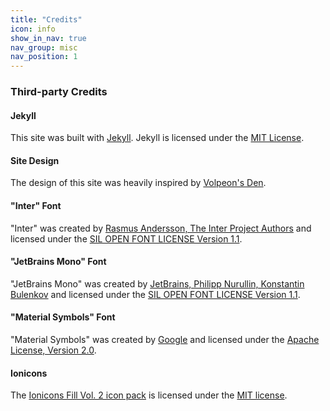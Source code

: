 ```yaml
---
title: "Credits"
icon: info
show_in_nav: true
nav_group: misc
nav_position: 1
---
```

### Third-party Credits

#### Jekyll
This site was built with [Jekyll](https://jekyllrb.com/). Jekyll is licensed under the [MIT License](https://github.com/jekyll/jekyll/blob/master/LICENSE).

#### Site Design
The design of this site was heavily inspired by [Volpeon's Den](https://volpeon.ink/).

#### "Inter" Font
"Inter" was created by [Rasmus Andersson, The Inter Project Authors](https://github.com/rsms/inter) and licensed under the [SIL OPEN FONT LICENSE Version 1.1](/assets/font/inter/OFL.txt).

#### "JetBrains Mono" Font
"JetBrains Mono" was created by [JetBrains, Philipp Nurullin, Konstantin Bulenkov](https://github.com/JetBrains/JetBrainsMono) and licensed under the [SIL OPEN FONT LICENSE Version 1.1](/assets/font/jetbrains_mono/OFL.txt).

#### "Material Symbols" Font
"Material Symbols" was created by [Google](https://fonts.google.com/icons) and licensed under the [Apache License, Version 2.0](/assets/font/material_symbols/LICENSE.txt).

#### Ionicons
The [Ionicons Fill Vol. 2 icon pack](https://ionic.io/ionicons) is licensed under the [MIT license](https://opensource.org/license/mit/).